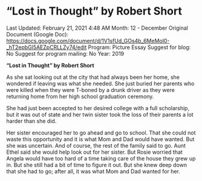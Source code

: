 # “Lost in Thought” by Robert Short

Last Updated: February 21, 2021 4:48 AM
Month: 12 - December
Original Document (Google Doc): https://docs.google.com/document/d/1V1sfUd_GOs4b_6MeMol0-_hT2epbGl5AEZpCRLLZy74/edit
Program: Picture Essay
Suggest for blog: No
Suggest for program mailing: No
Year: 2019

**“Lost in Thought” by Robert Short**

As she sat looking out at the city that had always been her home, she wondered if leaving was what she needed. She just buried her parents who were killed when they were T-boned by a drunk driver as they were returning home from her high school graduation ceremony.

She had just been accepted to her desired college with a full scholarship, but it was out of state and her twin sister took the loss of their parents a lot harder than she did.

Her sister encouraged her to go ahead and go to school. That she could not waste this opportunity and it is what Mom and Dad would have wanted. But she was uncertain. And of course, the rest of the family said to go. Aunt Ethel said she would help look out for her sister. But Rosie worried that Angela would have too hard of a time taking care of the house they grew up in. But she still had a bit of time to figure it out. But she knew deep down that she had to go; after all, it was what Mom and Dad wanted for her.